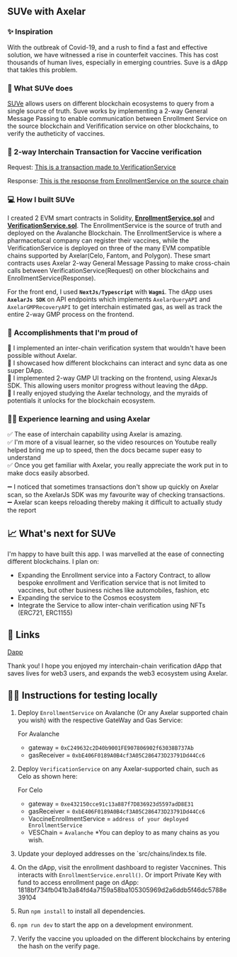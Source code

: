 ## SUVe with Axelar

### ✨ Inspiration

With the outbreak of Covid-19, and a rush to find a fast and effective solution, we have witnessed a rise in counterfeit vaccines. This has cost thousands of human lives, especially in emerging countries. Suve is a dApp that takles this problem.

### 🍰 What SUVe does

[SUVe](https://suve.vercel.app) allows users on different blockchain ecosystems to query from a single source of truth. Suve works by implementing a 2-way General Message Passing to enable communication between Enrollment Service on the source blockchain and Verifification service on other blockchains, to verify the autheticity of vaccines.

### 📜 2-way Interchain Transaction for Vaccine verification

Request: [This is a transaction made to VerificationService](https://testnet.axelarscan.io/gmp/0x6fc432832a421eaa8a67905bd3b4f4b509d02019fb2ad5e6723729d693216501)

Response:
[This is the response from EnrollmentService on the source chain](https://testnet.axelarscan.io/gmp/0xa27784ec4365f07afe0c30398b8b7271cf8169ec589765d1e5fef1ec4a5dc8bf)

### 💻 How I built SUVe

I created 2 EVM smart contracts in Solidity, [**EnrollmentService.sol**](https://github.com/iamendy/suve/blob/master/contracts/Enrol.sol) and [**VerificationService.sol**](https://github.com/iamendy/suve/blob/master/contracts/Verify.sol). The EnrollmentService is the source of truth and deployed on the Avalanche Blockchain. The EnrollmentService is where a pharmacetucal company can register their vaccines, while the VerificationService is deployed on three of the many EVM compatible chains supported by Axelar(Celo, Fantom, and Polygon). These smart contracts uses Axelar 2-way General Message Passing to make cross-chain calls between VerificationService(Request) on other blockchains and EnrollmentService(Response).

For the front end, I used **`NextJs/Typescript`** with **`Wagmi`**. The dApp uses **`AxelarJs SDK`** on API endpoints which implements `AxelarQueryAPI` and `AxelarGMPRecoveryAPI` to get interchain estimated gas, as well as track the entire 2-way GMP process on the frontend.

### 🚀 Accomplishments that I'm proud of

🍥 I implemented an inter-chain verification system that wouldn't have been possible without Axelar. <br />
🍥 I showcased how different blockchains can interact and sync data as one super DApp.<br />
🍥 I implemented 2-way GMP UI tracking on the frontend, using AlexarJs SDK. This allowing users monitor progress without leaving the dApp. <br />
🍥 I really enjoyed studying the Axelar technology, and the myraids of potentials it unlocks for the blockchain ecosystem. <br />

### 🧘‍♂️ Experience learning and using Axelar

✅ The ease of interchain capability using Axelar is amazing. <br/>
✅ I'm more of a visual learner, so the video resources on Youtube really helped bring me up to speed, then the docs became super easy to understand <br />
✅ Once you get familiar with Axelar, you really appreciate the work put in to make docs easily absorbed.

➖ I noticed that sometimes transactions don't show up quickly on Axelar scan, so the AxelarJs SDK was my favourite way of checking transactions. <br />
➖ Axelar scan keeps reloading thereby making it difficult to actually study the report <br>

## 📈 What's next for SUVe

I'm happy to have built this app. I was marvelled at the ease of connecting different blockchains. I plan on:

- Expanding the Enrollment service into a Factory Contract, to allow bespoke enrollment and Verification service that is not limited to vaccines, but other business niches like automobiles, fashion, etc
- Expanding the service to the Cosmos ecosystem
- Integrate the Service to allow inter-chain verification using NFTs (ERC721, ERC1155)

## 📄 Links

[Dapp](https://suve.vercel.app)

Thank you! I hope you enjoyed my interchain-chain verification dApp that saves lives for web3 users, and expands the web3 ecosystem using Axelar.

## 🧑‍💻 Instructions for testing locally

1. Deploy `EnrollmentService` on Avalanche (Or any Axelar supported chain you wish) with the respective GateWay and Gas Service:

   For Avalanche

   - gateway = `0xC249632c2D40b9001FE907806902f63038B737Ab`
   - gasReceiver = `0xbE406F0189A0B4cf3A05C286473D23791Dd44Cc6`

2. Deploy `VerificationService` on any Axelar-supported chain, such as Celo as shown here:

   For Celo

   - gateway = `0xe432150cce91c13a887f7D836923d5597adD8E31`
   - gasReceiver = `0xbE406F0189A0B4cf3A05C286473D23791Dd44Cc6`
   - VaccineEnrollmentService = `address of your deployed EnrollmentService`
   - VESChain = `Avalanche`
     \*You can deploy to as many chains as you wish.

3. Update your deployed addresses on the `src/chains/index.ts file.

4. On the dApp, visit the enrollment dashboard to register Vaccnines. This interacts with `EnrollmentService.enroll()`. Or import Private Key with fund to access enrollment page on dApp: 1818bf734fb041b3a84fd4a7159a58ba105305969d2a6ddb5f46dc5788e39104

5. Run `npm install` to install all dependencies.

6. `npm run dev` to start the app on a development environment.

7. Verify the vaccine you uploaded on the different blockchains by entering the hash on the verify page.
